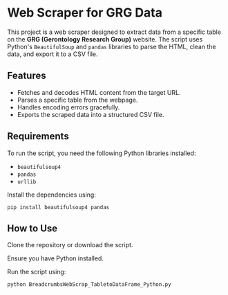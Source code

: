 # Web Scraper for GRG Data

This project is a web scraper designed to extract data from a specific table on the **GRG (Gerontology Research Group)** website. The script uses Python's `BeautifulSoup` and `pandas` libraries to parse the HTML, clean the data, and export it to a CSV file.

## Features

- Fetches and decodes HTML content from the target URL.
- Parses a specific table from the webpage.
- Handles encoding errors gracefully.
- Exports the scraped data into a structured CSV file.

## Requirements

To run the script, you need the following Python libraries installed:

- `beautifulsoup4`
- `pandas`
- `urllib`

Install the dependencies using:

```
pip install beautifulsoup4 pandas
```

## How to Use
Clone the repository or download the script.

Ensure you have Python installed.

Run the script using:

```
python BreadcrumbsWebScrap_TabletoDataFrame_Python.py
```

